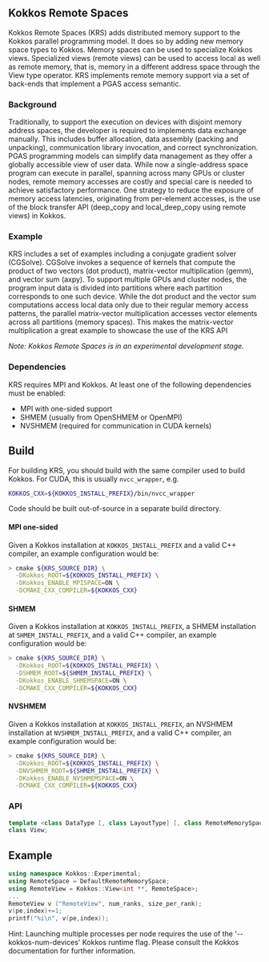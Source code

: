 ## Kokkos Remote Spaces
Kokkos Remote Spaces (KRS) adds distributed memory support to the Kokkos parallel programming model. It does so by adding new memory space types to Kokkos. Memory spaces can be used to specialize Kokkos views. Specialized views (remote views) can be used to access local as well as remote memory, that is, memory in a different address space through the View type operator. KRS implements remote memory support via a set of back-ends that implement a PGAS access semantic. 

### Background
Traditionally, to support the execution on devices with disjoint memory address spaces, the developer is required to implements data exchange manually. This includes buffer allocation, data assembly (packing and unpacking), communication library invocation, and correct synchronization. PGAS programming models can simplify data management as they offer a globally accessible view of user data. While now a single-address space program can execute in parallel, spanning across many GPUs or cluster nodes, remote memory accesses are costly and special care is needed to achieve satisfactory performance. One strategy to reduce the exposure of memory access latencies, originating from per-element accesses, is the use of the block transfer API (deep_copy and local_deep_copy using remote views) in Kokkos. 

### Example 
KRS includes a set of examples including a conjugate gradient solver (CGSolve).  CGSolve invokes a sequence of kernels that compute the product of two vectors (dot product), matrix-vector multiplication (gemm), and vector sum (axpy). To support multiple GPUs and cluster nodes, the program input data is divided into partitions where each partition corresponds to one such device. While the dot product and the vector sum computations access local data only due to their regular memory access patterns, the parallel matrix-vector multiplication accesses vector elements across all partitions (memory spaces). This makes the matrix-vector multiplication a great example to showcase the use of the KRS API

*Note: Kokkos Remote Spaces is in an experimental development stage.*

### Dependencies
KRS requires MPI and Kokkos. At least one of the following dependencies must be enabled:
- MPI with one-sided support
- SHMEM (usually from OpenSHMEM or OpenMPI)
- NVSHMEM (required for communication in CUDA kernels)

## Build
For building KRS, you should build with the same compiler used to build Kokkos.
For CUDA, this is usually `nvcc_wrapper`, e.g.
````bash
KOKKOS_CXX=${KOKKOS_INSTALL_PREFIX}/bin/nvcc_wrapper
````
Code should be built out-of-source in a separate build directory.

#### MPI one-sided
Given a Kokkos installation at `KOKKOS_INSTALL_PREFIX` and a valid C++ compiler, an example configuration would be:
````bash
> cmake ${KRS_SOURCE_DIR} \
  -DKokkos_ROOT=${KOKKOS_INSTALL_PREFIX} \
  -DKokkos_ENABLE_MPISPACE=ON \
  -DCMAKE_CXX_COMPILER=${KOKKOS_CXX}
````

#### SHMEM
Given a Kokkos installation at `KOKKOS_INSTALL_PREFIX`, a SHMEM installation at `SHMEM_INSTALL_PREFIX`, and a valid C++ compiler, an example configuration would be:
````bash
> cmake ${KRS_SOURCE_DIR} \
  -DKokkos_ROOT=${KOKKOS_INSTALL_PREFIX} \
  -DSHMEM_ROOT=${SHMEM_INSTALL_PREFIX} \
  -DKokkos_ENABLE_SHMEMSPACE=ON \
  -DCMAKE_CXX_COMPILER=${KOKKOS_CXX}
````

#### NVSHMEM
Given a Kokkos installation at `KOKKOS_INSTALL_PREFIX`, an NVSHMEM installation at `NVSHMEM_INSTALL_PREFIX`, and a valid C++ compiler, an example configuration would be:
````bash
> cmake ${KRS_SOURCE_DIR} \
  -DKokkos_ROOT=${KOKKOS_INSTALL_PREFIX} \
  -DNVSHMEM_ROOT=${SHMEM_INSTALL_PREFIX} \
  -DKokkos_ENABLE_NVSHMEMSPACE=ON \
  -DCMAKE_CXX_COMPILER=${KOKKOS_CXX}
````

### API
```C++
template <class DataType [, class LayoutType] [, class RemoteMemorySpace] [, class MemoryTraits]>
class View;
```

## Example
```C++
using namespace Kokkos::Experimental;
using RemoteSpace = DefaultRemoteMemorySpace;
using RemoteView = Kokkos::View<int **, RemoteSpace>;
...
RemoteView v ("RemoteView", num_ranks, size_per_rank);
v(pe,index)+=1;
printf("%i\n", v(pe,index));
```

Hint: Launching multiple processes per node requires the use of the '--kokkos-num-devices' Kokkos runtime flag. Please consult the Kokkos documentation for further information.

